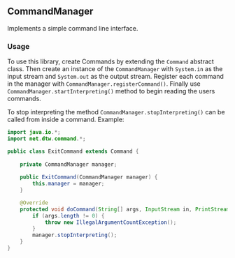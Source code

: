 ## CommandManager
Implements a simple command line interface.
### Usage
To use this library, create Commands by extending the `Command` abstract class.   Then create an instance of the `CommandManager` with `System.in` as the input stream and `System.out` as the output stream.  Register each command in the manager with `CommandManager.registerCommand()`.  Finally use `CommandManager.startInterpreting()` method to begin reading the users commands.

To stop interpreting the method `CommandManager.stopInterpreting()` can be called from inside a command.
Example:

```java
import java.io.*;
import net.dtw.command.*;

public class ExitCommand extends Command {
    
    private CommandManager manager;
    
    public ExitCommand(CommandManager manager) {
        this.manager = manager;
    }

    @Override
    protected void doCommand(String[] args, InputStream in, PrintStream out) throws IllegalArgumentException, IllegalArgumentCountException {
        if (args.length != 0) {
            throw new IllegalArgumentCountException();
        }
        manager.stopInterpreting();
    }
}
```

